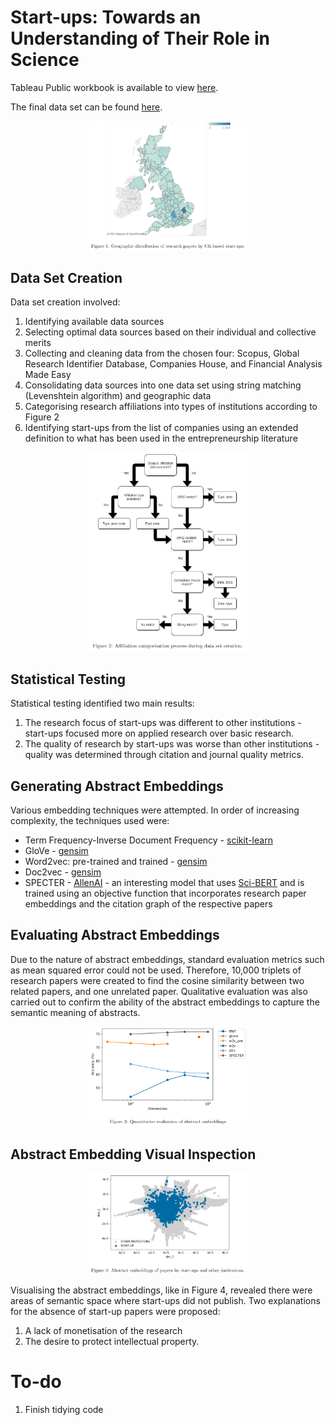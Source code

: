 # Start-ups: Towards an Understanding of Their Role in Science

Tableau Public workbook is available to view [here](https://public.tableau.com/views/dissertation_workbook/GeographicDistributionofStart-upPapers?:language=en-GB&:display_count=n&:origin=viz_share_link).

The final data set can be found [here](https://drive.google.com/drive/folders/109iC9NNeH4EwJBQpdbijQcGvGbpzMCTf?usp=sharing).

<p align="center">
    <img src="images/uk_start_up_dist.png" width=50% height=50%>
</p>

## Data Set Creation

Data set creation involved:

1. Identifying available data sources
2. Selecting optimal data sources based on their individual and collective merits
3. Collecting and cleaning data from the chosen four: Scopus, Global Research
Identifier Database, Companies House, and Financial Analysis Made Easy
4. Consolidating data sources into one data set using string matching (Levenshtein
  algorithm) and geographic data
5. Categorising research affiliations into types of institutions according to Figure 2
6. Identifying start-ups from the list of companies using an extended definition to
what has been used in the entrepreneurship literature

<p align="center">
    <img src="images/flowchart.png" width=50% height=50%>
</p>

## Statistical Testing

Statistical testing identified two main results:

1. The research focus of start-ups was different to other institutions - start-ups
focused more on applied research over basic research.
2. The quality of research by start-ups was worse than other institutions - quality
was determined through citation and journal quality metrics.

## Generating Abstract Embeddings

Various embedding techniques were attempted. In order of increasing complexity,
the techniques used were:

+ Term Frequency-Inverse Document Frequency - [scikit-learn](https://scikit-learn.org/stable/modules/generated/sklearn.feature_extraction.text.TfidfVectorizer.html)
+ GloVe - [gensim](https://radimrehurek.com/gensim/auto_examples/howtos/run_downloader_api.html)
+ Word2vec: pre-trained and trained - [gensim](https://radimrehurek.com/gensim/models/word2vec.html)
+ Doc2vec - [gensim](https://radimrehurek.com/gensim/models/doc2vec.html)
+ SPECTER - [AllenAI](https://github.com/allenai/specter) - an interesting model
that uses [Sci-BERT](https://github.com/allenai/scibert) and is trained using an
objective function that incorporates research paper embeddings and the citation
graph of the respective papers

## Evaluating Abstract Embeddings

Due to the nature of abstract embeddings, standard evaluation metrics such as
mean squared error could not be used. Therefore, 10,000 triplets of research papers
were created to find the cosine similarity between two related papers, and one
unrelated paper. Qualitative evaluation was also carried out to confirm the ability
of the abstract embeddings to capture the semantic meaning of abstracts.

<p align="center">
    <img src="images/quant_eval.png" width=50% height=50%>
</p>


## Abstract Embedding Visual Inspection

<p align="center">
    <img src="images/abstracts.png" width=50% height=50%>
</p>

Visualising the abstract embeddings, like in Figure 4, revealed there were areas
of semantic space where start-ups did not publish. Two explanations for the absence
of start-up papers were proposed:

1. A lack of monetisation of the research
2. The desire to protect intellectual property.

# To-do

1. Finish tidying code
